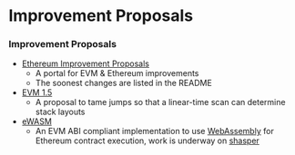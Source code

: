# Improvement Proposals



### Improvement Proposals

* [Ethereum Improvement Proposals](https://github.com/ethereum/EIPs)
  * A portal for EVM & Ethereum improvements
  * The soonest changes are listed in the README
* [EVM 1.5](https://github.com/ethereum/EIPs/blob/master/EIPS/eip-615.md)
  * A proposal to tame jumps so that a linear-time scan can determine stack layouts
* [eWASM](https://github.com/ewasm)
  * An EVM ABI compliant implementation to use [WebAssembly](http://webassembly.org/) for Ethereum contract execution, work is underway on [shasper](https://notes.ethereum.org/SCIg8AH5SA-O4C1G1LYZHQ)

